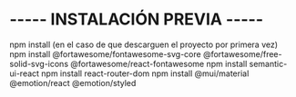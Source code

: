 
# ----- INSTALACIÓN PREVIA ----- #
npm install (en el caso de que descarguen el proyecto por primera vez)
npm install @fortawesome/fontawesome-svg-core @fortawesome/free-solid-svg-icons @fortawesome/react-fontawesome
npm install semantic-ui-react
npm install react-router-dom
npm install @mui/material @emotion/react @emotion/styled
